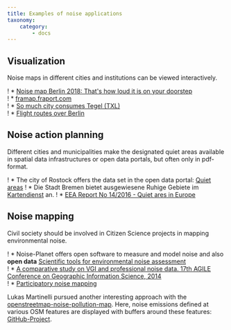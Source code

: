 ```yaml
---
title: Examples of noise applications
taxonomy:
    category:
        - docs
---
```


## Visualization

Noise maps in different cities and institutions can be viewed interactively.

! * [Noise map Berlin 2018: That's how loud it is on your doorstep](https://interaktiv.morgenpost.de/laermkarte-berlin/) <br>
! * [framap.fraport.com](http://framap.fraport.de/aimPort/ISFL/Modul_Gis/main.aspx?AID=ISFL2&STY=6) <br>
! * [So much city consumes Tegel (TXL)](https://digitalpresent.tagesspiegel.de/txl) <br>
! * [Flight routes over Berlin](https://digitalpresent.tagesspiegel.de/flugrouten)

## Noise action planning

Different cities and municipalities make the designated quiet areas available in spatial data infrastructures or open data portals, but often only in pdf-format.

! * The city of Rostock offers the data set in the open data portal: [Quiet areas](https://www.opendata-hro.de/dataset/ruhige_gebiete)
! * Die Stadt Bremen bietet ausgewiesene Ruhige Gebiete im [Kartendienst](https://metaver.de/kartendienste?layers=eed0276a46a37cae5aa65a23afdbf252&lang=de&topic=themen&bgLayer=webatlasde_light&E=481010.32&N=5889582.39&zoom=7) an.
! * [EEA Report No 14/2016 - Quiet ares in Europe](https://www.eea.europa.eu/publications/quiet-areas-in-europe)


## Noise mapping

Civil society should be involved in Citizen Science projects in mapping environmental noise.

! * Noise-Planet offers open software to measure and model noise and also **open data**  [Scientific tools for environmental noise assessment](http://noise-planet.org) <br>
! * [A comparative study on VGI and professional noise data. 17th AGILE Conference on Geographic Information Science, 2014](https://www.researchgate.net/publication/263007263_A_comparative_study_on_VGI_and_professional_noise_data)<br>
! * [Participatory noise mapping](https://www.researchgate.net/publication/228479297_Participatory_noise_mapping)

Lukas Martinelli pursued another interesting approach with the [openstreetmap-noise-pollution-map](http://lukasmartinelli.ch/gis/2016/04/03/openstreetmap-noise-pollution-map.html). Here, noise emissions defined at various OSM features are displayed with buffers around these features: [GitHub-Project](https://github.com/lukasmartinelli/osm-noise-pollution).
